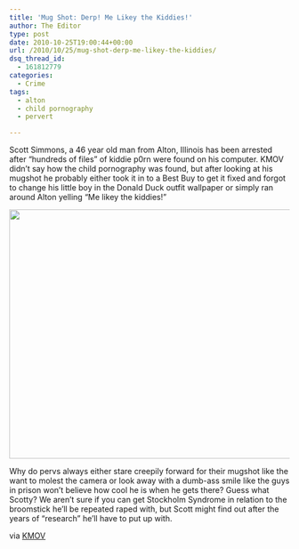 ```yaml
---
title: 'Mug Shot: Derp! Me Likey the Kiddies!'
author: The Editor
type: post
date: 2010-10-25T19:00:44+00:00
url: /2010/10/25/mug-shot-derp-me-likey-the-kiddies/
dsq_thread_id:
  - 161812779
categories:
  - Crime
tags:
  - alton
  - child pornography
  - pervert

---
```

Scott Simmons, a 46 year old man from Alton, Illinois has been arrested after &#8220;hundreds of files&#8221; of kiddie p0rn were found on his computer. KMOV didn&#8217;t say how the child pornography was found, but after looking at his mugshot he probably either took it in to a Best Buy to get it fixed and forgot to change his little boy in the Donald Duck outfit wallpaper or simply ran around Alton yelling &#8220;Me likey the kiddies!&#8221;

[<img class="aligncenter size-full wp-image-7507" title="scott_simmons" src="http://media.punchingkitty.com/wordpress/2010/10/scott_simmons.jpg" alt="" width="600" height="448" />][1]

Why do pervs always either stare creepily forward for their mugshot like the want to molest the camera or look away with a dumb-ass smile like the guys in prison won&#8217;t believe how cool he is when he gets there? Guess what Scotty? We aren&#8217;t sure if you can get Stockholm Syndrome in relation to the broomstick he&#8217;ll be repeated raped with, but Scott might find out after the years of &#8220;research&#8221; he&#8217;ll have to put up with.

via <a href="http://www.kmov.com/news/crime/Alton-fan-arrested-after-hundres-of-child-porn-files-found-105550378.html" target="_blank">KMOV</a>

 [1]: http://media.punchingkitty.com/wordpress/2010/10/scott_simmons.jpg